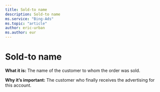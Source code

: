 ```yaml
---
title: Sold-to name
description: Sold-to name
ms.service: "Bing-Ads"
ms.topic: "article"
author: eric-urban
ms.author: eur
---
```


# Sold-to name

**What it is:**     The name of the customer to whom the order was sold.

**Why it’s important:**     The customer who finally receives the advertising for this account.


